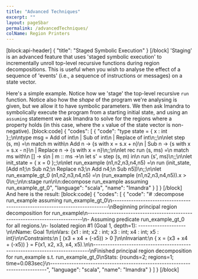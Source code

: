 ```yaml
---
title: "Advanced Techniques"
excerpt: ""
layout: pageSbar
permalink: /advancedTechniques/
colName: Region Printers
---
```

[block:api-header]
{
  "title": "Staged Symbolic Execution"
}
[/block]
'Staging' is an advanced feature that uses 'staged symbolic execution' to incrementally unroll top-level recursive functions during region decompositions. This is useful when you wish to analyse the effect of a sequence of 'events' (i.e., a sequence of instructions or messages) on a state vector. 

Here's a simple example. Notice how we 'stage' the top-level recursive ```run``` function. Notice also how the *shape* of the program we're analysing is given, but we allow it to have symbolic parameters. We then ask Imandra to symbolically execute the program from a starting initial state, and using an ```assuming``` statement we ask Imandra to solve for the regions where a property holds (in this case, where the ```x``` value of the state vector is non-negative).
[block:code]
{
  "codes": [
    {
      "code": "type state = { x : int };;\n\ntype msg = Add of int\n         | Sub of int\n         | Replace of int\n;;\n\nlet step (s, m) =\n  match m with\n    Add n -> {s with x = s.x + n}\n  | Sub n -> {s with x = s.x - n}\n  | Replace n -> {s with x = n}\n;;\n\nlet rec run (s, ms) =\n  match ms with\n    [] -> s\n  | m :: ms ->\n     let s' = step (s, m) in\n     run (s', ms)\n;;\n\nlet init_state = { x = 0 };;\n\nlet run_example (n1,n2,n3,n4,n5) =\n  run (init_state, [Add n1;\n                    Sub n2;\n                    Replace n3;\n                    Add n4;\n                    Sub n5])\n;;\n\nlet run_example_gt_0 (n1,n2,n3,n4,n5) =\n  (run_example (n1,n2,n3,n4,n5)).x > 0\n;;\n\n:stage run\n\n:decompose run_example assuming run_example_gt_0",
      "language": "scala",
      "name": "Imandra"
    }
  ]
}
[/block]
And here is the result:
[block:code]
{
  "codes": [
    {
      "code": "# :decompose run_example assuming run_example_gt_0\n----------------------------------------------------------------------------\nBeginning principal region decomposition for run_example\n----------------------------------------------------------------------------\n- Assuming predicate run_example_gt_0 for all regions.\n- Isolated region #1 (Goal 1, depth=1): --------------------\n\nName: Goal 1\n\nVars: {x1 : int; x2 : int; x3 : int; x4 : int; x5 : int}\n\nConstraints:\n [ (x3 + x4 + (-x5)) > 0 ]\n\nInvariant:\n { x = (x3 + x4 + (-x5)) } = F(x1, x2, x3, x4, x5).\n\n----------------------------------------------------------------------------\nFinished principal region decomposition for run_example s.t. run_example_gt_0\nStats: {rounds=2; regions=1; time=0.083sec}\n----------------------------------------------------------------------------",
      "language": "scala",
      "name": "Imandra"
    }
  ]
}
[/block]
